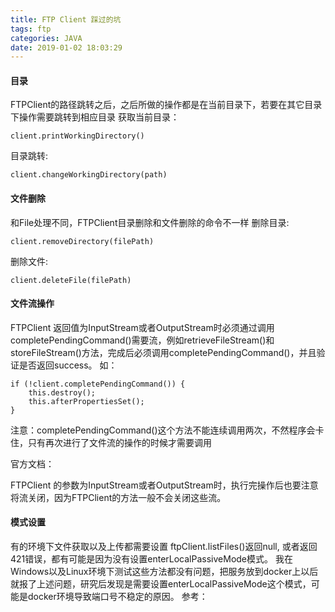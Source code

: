 ```yaml
---
title: FTP Client 踩过的坑
tags: ftp
categories: JAVA
date: 2019-01-02 18:03:29
---
```

#### 目录
FTPClient的路径跳转之后，之后所做的操作都是在当前目录下，若要在其它目录下操作需要跳转到相应目录
获取当前目录：
```
client.printWorkingDirectory()
```
目录跳转:
```
client.changeWorkingDirectory(path)
```

#### 文件删除
和File处理不同，FTPClient目录删除和文件删除的命令不一样
删除目录:
```
client.removeDirectory(filePath)
```
删除文件:
```
client.deleteFile(filePath)
```

#### 文件流操作
FTPClient 返回值为InputStream或者OutputStream时必须通过调用completePendingCommand()需要流，例如retrieveFileStream()和storeFileStream()方法，完成后必须调用completePendingCommand()，并且验证是否返回success。
如：
```
if (!client.completePendingCommand()) {
    this.destroy();
    this.afterPropertiesSet();
}
```
注意：completePendingCommand()这个方法不能连续调用两次，不然程序会卡住，只有再次进行了文件流的操作的时候才需要调用

官方文档：[](https://commons.apache.org/proper/commons-net/javadocs/api-3.6/index.html)

FTPClient 的参数为InputStream或者OutputStream时，执行完操作后也要注意将流关闭，因为FTPClient的方法一般不会关闭这些流。

#### 模式设置
有的环境下文件获取以及上传都需要设置
ftpClient.listFiles()返回null, 或者返回421错误，都有可能是因为没有设置enterLocalPassiveMode模式。
我在Windows以及Linux环境下测试这些方法都没有问题，把服务放到docker上以后就报了上述问题，研究后发现是需要设置enterLocalPassiveMode这个模式，可能是docker环境导致端口号不稳定的原因。
参考：[](https://www.cnblogs.com/wqsbk/p/6526005.html)